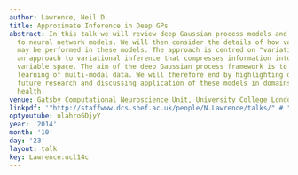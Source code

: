```yaml
---
author: Lawrence, Neil D.
title: Approximate Inference in Deep GPs
abstract: In this talk we will review deep Gaussian process models and relate them
  to neural network models. We will then consider the details of how variational inference
  may be performed in these models. The approach is centred on "variational compression",
  an approach to variational inference that compresses information into an augmented
  variable space. The aim of the deep Gaussian process framework is to enable probabilistic
  learning of multi-modal data. We will therefore end by highlighting directions for
  future research and discussing application of these models in domains such as personalised
  health.
venue: Gatsby Computational Neuroscience Unit, University College London, U.K.
linkpdf: '"http://staffwww.dcs.shef.ac.uk/people/N.Lawrence/talks/" # "deepgp_ucl14b.pdf"'
optyoutube: ulahro6DjyY
year: '2014'
month: '10'
day: '23'
layout: talk
key: Lawrence:ucl14c
---
```


